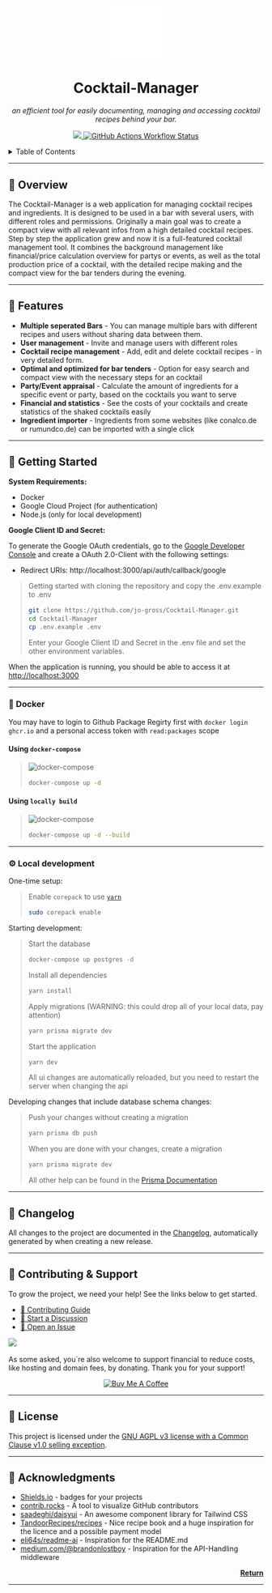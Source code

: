 <p align="center">
  <img src="https://raw.githubusercontent.com/jo-gross/Cocktail-Manager/main/public/images/The%20Cocktail%20Manager%20Logo.png" width="120">
</p>
<h1 align="center">Cocktail-Manager</h1>
<p align="center">
  <em>an efficient tool for easily documenting, managing and accessing cocktail recipes behind your bar. </em>
</p>
<p align="center">
  <a href="https://github.com/jo-gross/cocktail-manager/releases/latest" rel="noopener noreferrer">
    <img src="https://img.shields.io/github/v/release/jo-gross/cocktail-manager" >
  </a>
  <a href="https://github.com/jo-gross/cocktail-manager/actions" target="_blank" rel="noopener noreferrer">
    <img alt="GitHub Actions Workflow Status" src="https://img.shields.io/github/actions/workflow/status/jo-gross/cocktail-manager/semantic-release.yml">
  </a>
</p>

<!-- TABLE OF CONTENTS -->
<details>
  <summary>Table of Contents</summary>

- [📍 Overview](#-overview)
- [🧩 Features](#-features)
- [🚀 Getting Started](#-getting-started)
  - [🐳 Docker](#-docker)
  - [⚙️ Local development](#-local-development)
- [📒 Changelog](#-changelog)
- [🤝 Contributing & Support](#-contributing--support)
- [📄 License](#-license)
- [🤗 Acknowledgments](#-acknowledgments)

</details>

---

## 📍 Overview

The Cocktail-Manager is a web application for managing cocktail recipes and ingredients. It is designed to be used in a
bar with several users, with different roles and permissions.
Originally a main goal was to create a compact view with all relevant infos from a high detailed cocktail recipes. Step
by step the application grew and now it is a full-featured cocktail management tool. It combines the background
management like financial/price calculation overview for partys or events, as well as the total production price of a
cocktail, with the detailed recipe making and the compact view for the bar tenders during the evening.

---

## 🧩 Features

- **Multiple seperated Bars** - You can manage multiple bars with different recipes and users without sharing data
  between them.
- **User management** - Invite and manage users with different roles
- **Cocktail recipe management** - Add, edit and delete cocktail recipes - in very detailed form.
- **Optimal and optimized for bar tenders** - Option for easy search and compact view with the necessary steps for an
  cocktail
- **Party/Event appraisal** - Calculate the amount of ingredients for a specific event or party, based on the cocktails
  you want to serve
- **Financial and statistics** - See the costs of your cocktails and create statistics of the shaked cocktails easily
- **Ingredient importer** - Ingredients from some websites (like conalco.de or rumundco.de) can be imported with a
  single click

---

## 🚀 Getting Started

**System Requirements:**

- Docker
- Google Cloud Project (for authentication)
- Node.js (only for local development)

**Google Client ID and Secret:**

To generate the Google OAuth credentials, go to
the [Google Developer Console](https://console.developers.google.com/apis/credentials) and create a OAuth 2.0-Client
with the following settings:

- Redirect URIs: http://localhost:3000/api/auth/callback/google

> Getting started with cloning the repository and copy the .env.example to .env
> ```sh
> git clone https://github.com/jo-gross/Cocktail-Manager.git
> cd Cocktail-Manager
> cp .env.example .env
> ```
> Enter your Google Client ID and Secret in the .env file and set the other environment variables.

When the application is running, you should be able to access it at [http://localhost:3000](http://localhost:3000)

---

### 🐳 Docker

You may have to login to Github Package Regirty first with `docker login ghcr.io` and a personal access token
with `read:packages` scope

#### Using `docker-compose`

> ![docker-compose](https://img.shields.io/badge/Docker-2496ED.svg?style=flat&logo=Docker&logoColor=white)
> ```sh
> docker-compose up -d
> ```

#### Using `locally build`

> ![docker-compose](https://img.shields.io/badge/Docker-2496ED.svg?style=flat&logo=Docker&logoColor=white)
> ```sh
> docker-compose up -d --build
> ```


---

### ⚙️ Local development

One-time setup:
> Enable `corepack` to use [`yarn`](https://yarnpkg.com/getting-started/install)
> ```sh
> sudo corepack enable
> ```

Starting development:
> Start the database
> ```sh
> docker-compose up postgres -d
> ```
> Install all dependencies
> ```sh
> yarn install
> ```
> Apply migrations (WARNING: this could drop all of your local data, pay attention)
> ```sh
> yarn prisma migrate dev
> ```
> Start the application
> ```sh
> yarn dev
> ```
> All ui changes are automatically reloaded, but you need to restart the server when changing the api

Developing changes that include database schema changes:
> Push your changes without creating a migration
> ```sh
> yarn prisma db push
> ```
>
> When you are done with your changes, create a migration
> ```sh
> yarn prisma migrate dev
> ```
>All other help can be found in the [Prisma Documentation](https://www.prisma.io/docs/orm/prisma-migrate)


---

## 📒 Changelog

All changes to the project are documented in
the [Changelog](https://github.com/jo-gross/Cocktail-Manager/blob/main/docs/CHANGELOG.md), automatically generated by
when creating a new release.

---

## 🤝 Contributing & Support

To grow the project, we need your help! See the links below to get started.

- [🔰 Contributing Guide][1]
- [👋 Start a Discussion][2]
- [🐛 Open an Issue][3]

[1]: https://github.com/jo-gross/cocktail-manager/blob/main/CONTRIBUTING.md "🔰 Contributing Guide"

[2]: https://github.com/jo-gross/cocktail-manager/discussions "👋 Start a Discussion"

[3]: https://github.com/jo-gross/cocktail-manager/issues "🐛 Open an Issue"

<p align="left">
  <a href="https://github.com/jo-gross/cocktail-manager/graphs/contributors">
    <img src="https://contrib.rocks/image?repo=jo-gross/cocktail-manager" />
  </a>
</p>

As some asked, you´re also welcome to support financial to reduce costs, like hosting and domain fees, by donating.
Thank you for your support!

<p align='center'>
  <a href="https://www.buymeacoffee.com/jogross" target="_blank"><img src="https://www.buymeacoffee.com/assets/img/custom_images/orange_img.png" alt="Buy Me A Coffee"></a>
</p>

---

## 📄 License

This project is licensed under
the [GNU AGPL v3 license with a Common Clause v1.0 selling exception](https://github.com/jo-gross/cocktail-manager/blob/main/LICENSE).

---

## 🤗 Acknowledgments

- [Shields.io](https://shields.io/) - badges for your projects
- [contrib.rocks](https://contrib.rocks) - A tool to visualize GitHub contributors
- [saadeghi/daisyui](https://github.com/saadeghi/daisyui) - An awesome component library for Tailwind CSS
- [TandoorRecipes/recipes](https://github.com/TandoorRecipes/recipes) - Nice recipe book and a huge inspiration for the
  licence and a possible payment model
- [eli64s/readme-ai](https://github.com/eli64s/readme-ai/) - Inspiration for the README.md
- [medium.com/@brandonlostboy](https://medium.com/@brandonlostboy/build-it-better-next-js-api-handler-75070dd1826f) -
  Inspiration for
  the API-Handling middleware

<p align="right">
  <a href="#-overview"><b>Return</b></a>
</p>

---

